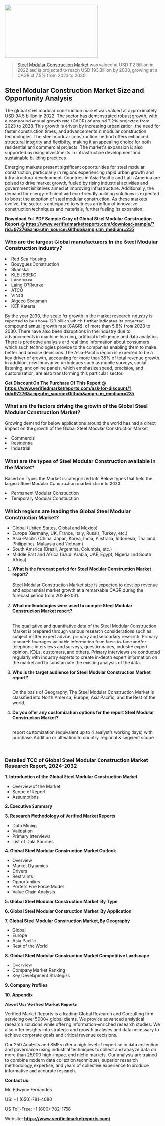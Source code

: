 <img src="https://ffe5etoiles.com/wp-content/uploads/2024/12/MST1-300x171.png" alt="" width="300" height="171" class="alignnone size-medium wp-image-20088" /><blockquote><p><p><a href="https://www.verifiedmarketreports.com/download-sample/?rid=97276&utm_source=Github&utm_medium=235" target="_blank">Steel Modular Construction Market</a> was valued at USD 112 Billion in 2022 and is projected to reach USD 193 Billion by 2030, growing at a CAGR of 7.5% from 2024 to 2030.</p></blockquote><p><h2>Steel Modular Construction Market Size and Opportunity Analysis</h2> <p>The global steel modular construction market was valued at approximately USD 94.5 billion in 2022. The sector has demonstrated robust growth, with a compound annual growth rate (CAGR) of around 7.2% projected from 2023 to 2028. This growth is driven by increasing urbanization, the need for faster construction times, and advancements in modular construction technologies. The steel modular construction method offers enhanced structural integrity and flexibility, making it an appealing choice for both residential and commercial projects. The market's expansion is also supported by rising investments in infrastructure development and sustainable building practices.</p> <p>Emerging markets present significant opportunities for steel modular construction, particularly in regions experiencing rapid urban growth and infrastructural development. Countries in Asia-Pacific and Latin America are poised to drive market growth, fueled by rising industrial activities and government initiatives aimed at improving infrastructure. Additionally, the demand for energy-efficient and eco-friendly building solutions is expected to boost the adoption of steel modular construction. As these markets evolve, the sector is anticipated to witness an influx of innovative construction techniques and materials, further fueling its expansion.</p> </p><p class=""><strong>Download Full PDF Sample Copy of Global Steel Modular Construction Report @ <a href="https://www.verifiedmarketreports.com/download-sample/?rid=97276&amp;utm_source=Github&amp;utm_medium=235" target="_blank">https://www.verifiedmarketreports.com/download-sample/?rid=97276&amp;utm_source=Github&amp;utm_medium=235</a></strong></p><h3 id="" class="">Who are the largest Global manufacturers in the Steel Modular Construction industry?</h3><p><li>Red Sea Housing</li><li> Bouygues Construction</li><li> Skanska</li><li> KLEUSBERG</li><li> Lendlease</li><li> Laing O?Rourke</li><li> ATCO</li><li> VINCI</li><li> Algeco Scotsman</li><li> KEF Katerra</li></p><div class=""><div class="" dir="" data-message-author-role="" data-message-id="" data-message-model-slug=""><div class=""><div class=""><div class=""><div class="" dir="" data-message-author-role="" data-message-id="" data-message-model-slug=""><div class=""><div class=""><p>By the year 2030, the scale for growth in the market research industry is reported to be above 120 billion which further indicates its projected compound annual growth rate (CAGR), of more than 5.8% from 2023 to 2030. There have also been disruptions in the industry due to advancements in machine learning, artificial intelligence and data analytics There is predictive analysis and real time information about consumers which such technologies provide to the companies enabling them to make better and precise decisions. The Asia-Pacific region is expected to be a key driver of growth, accounting for more than 35% of total revenue growth. In addition, new innovative techniques such as mobile surveys, social listening, and online panels, which emphasize speed, precision, and customization, are also transforming this particular sector.</p><p><strong>Get Discount On The Purchase Of This Report @&nbsp; <a href="https://www.verifiedmarketreports.com/ask-for-discount/?rid=97276&amp;utm_source=Github&amp;utm_medium=235" target="_blank">https://www.verifiedmarketreports.com/ask-for-discount/?rid=97276&amp;utm_source=Github&amp;utm_medium=235</a></strong></p></div></div></div></div></div></div></div></div><h3 id="" class="">What are the factors driving the growth of the Global Steel Modular Construction Market?</h3><p id="" class="">Growing demand for below applications around the world has had a direct impact on the growth of the Global Steel Modular Construction Market</p><p id="" class=""><li>Commercial</li><li> Residential</li><li> Industrial</li></p><h3 id="" class="">What are the types of Steel Modular Construction available in the Market?</h3><p id="" class="">Based on Types the Market is categorized into Below types that held the largest Steel Modular Construction market share In 2023.</p><p id="" class=""><li>Permanent Modular Construction</li><li> Temporary Modular Construction</li></p><h3 id="" class="">Which regions are leading the Global Steel Modular Construction Market?</h3><ul><li>Global (United States, Global and Mexico)</li><li>Europe (Germany, UK, France, Italy, Russia, Turkey, etc.)</li><li>Asia-Pacific (China, Japan, Korea, India, Australia, Indonesia, Thailand, Philippines, Malaysia and Vietnam)</li><li>South America (Brazil, Argentina, Columbia, etc.)</li><li>Middle East and Africa (Saudi Arabia, UAE, Egypt, Nigeria and South Africa)</li></ul><p><ol><li><strong>What is the forecast period for Steel Modular Construction Market report?<br /></strong><br /><span data-sheets-root="1" data-sheets-value="{&quot;1&quot;:2,&quot;2&quot;:&quot;XXXX size is expected to develop revenue and exponential market growth at a remarkable CAGR during the forecast period from 2024&ndash;2030.&quot;}" data-sheets-userformat="{&quot;2&quot;:12674,&quot;4&quot;:{&quot;1&quot;:2,&quot;2&quot;:16776960},&quot;10&quot;:2,&quot;11&quot;:0,&quot;15&quot;:&quot;Arial&quot;,&quot;16&quot;:12}">Steel Modular Construction Market size is expected to develop revenue and exponential market growth at a remarkable CAGR during the forecast period from 2024&ndash;2031.</span><br /><br /></li><li><strong>What methodologies were used to compile Steel Modular Construction Market report?<br /><br /></strong><p>The qualitative and quantitative data of the&nbsp;Steel Modular Construction Market is prepared through various research considerations such as subject matter expert advice, primary and secondary research. Primary research leverages valuable information from face-to-face and/or telephonic interviews and surveys, questionnaires, industry expert opinion, KOLs, customers, and others. Primary interviews are conducted regularly with industry experts to create in-depth expert information on the market and to substantiate the existing analysis of the data.&nbsp;</p></li><li><strong>Who is the target audience for Steel Modular Construction Market report?<br /><br /></strong><p>On the basis of Geography, The&nbsp;Steel Modular Construction Market is classified into North America, Europe, Asia Pacific, and the Rest of the world.</p></li><li><strong>Do you offer any customization options for the report Steel Modular Construction Market?<br /><br /></strong><p>report customization (equivalent up to 4 analyst&rsquo;s working days) with purchase. Addition or alteration to country, regional &amp; segment scope</p><p>&nbsp;</p></li></ol></p><h3 id="" class="">Detailed TOC of Global Steel Modular Construction Market Research Report, 2024-2032</h3><p id="" class=""><strong>1. Introduction of the Global Steel Modular Construction Market</strong></p><ul><li>Overview of the Market</li><li>Scope of Report</li><li>Assumptions</li></ul><p id="" class=""><strong>2. Executive Summary</strong></p><p id="" class=""><strong>3. Research Methodology of&nbsp;Verified Market Reports</strong></p><ul><li>Data Mining</li><li>Validation</li><li>Primary Interviews</li><li>List of Data Sources</li></ul><p id="" class=""><strong>4. Global Steel Modular Construction Market Outlook</strong></p><ul><li>Overview</li><li>Market Dynamics</li><li>Drivers</li><li>Restraints</li><li>Opportunities</li><li>Porters Five Force Model</li><li>Value Chain Analysis</li></ul><p id="" class=""><strong>5. Global Steel Modular Construction Market, By&nbsp;Type</strong></p><p id="" class=""><strong>6. Global Steel Modular Construction Market, By Application</strong></p><p id="" class=""><strong>7. Global Steel Modular Construction Market, By Geography</strong></p><ul><li>Global</li><li>Europe</li><li>Asia Pacific</li><li>Rest of the World</li></ul><p id="" class=""><strong>8. Global Steel Modular Construction Market Competitive Landscape</strong></p><ul><li>Overview</li><li>Company Market Ranking</li><li>Key Development Strategies</li></ul><p id="" class=""><strong>9. Company Profiles</strong></p><p id="" class=""><strong>10. Appendix</strong></p><p id="" class=""><strong>About Us: Verified Market Reports</strong></p><p id="" class="">Verified Market Reports is a leading Global Research and Consulting firm servicing over 5000+ global clients. We provide advanced analytical research solutions while offering information-enriched research studies. We also offer insights into strategic and growth analyses and data necessary to achieve corporate goals and critical revenue decisions.</p><p id="" class="">Our 250 Analysts and SMEs offer a high level of expertise in data collection and governance using industrial techniques to collect and analyze data on more than 25,000 high-impact and niche markets. Our analysts are trained to combine modern data collection techniques, superior research methodology, expertise, and years of collective experience to produce informative and accurate research.</p><p id="" class=""><strong>Contact us:</strong></p><p id="" class="">Mr. Edwyne Fernandes</p><p id="" class="">US: +1 (650)-781-4080</p><p id="" class="">US Toll-Free: +1 (800)-782-1768</p><p id="" class="">Website: <a target="" data-test-app-aware-link=""><strong>https://www.verifiedmarketreports.com/</strong></a></p>
